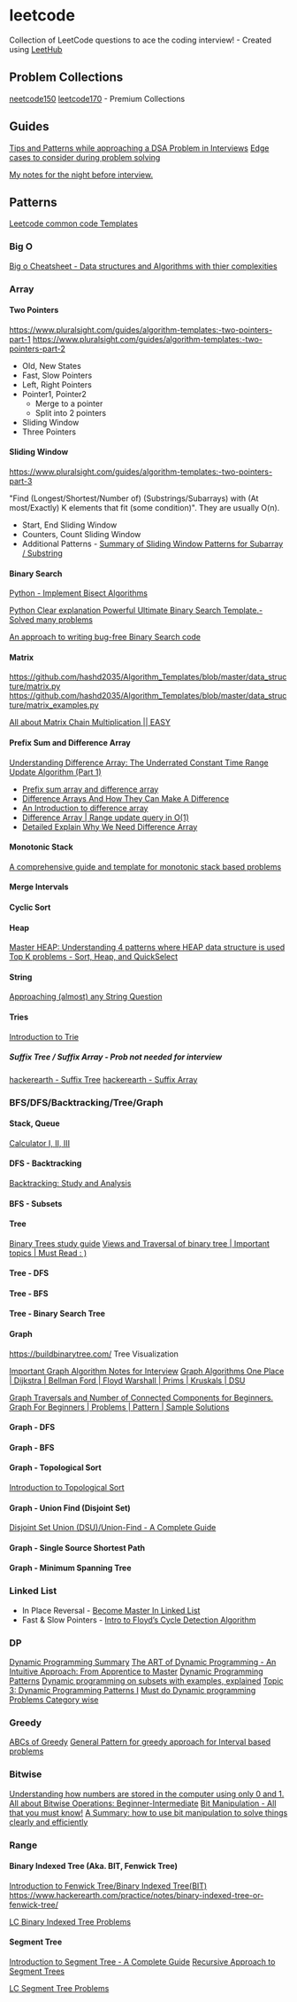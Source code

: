 # leetcode
Collection of LeetCode questions to ace the coding interview! - Created using [LeetHub](https://github.com/QasimWani/LeetHub)

## Problem Collections
[neetcode150](https://neetcode.io/practice)
[leetcode170](https://leetcode.com/problem-list/leetcode-curated-algo-170/) - Premium Collections

## Guides
[Tips and Patterns while approaching a DSA Problem in Interviews](https://leetcode.com/discuss/general-discussion/861135/Tips-and-Patterns-while-approaching-a-DSA-Problem-in-Interviews)
[Edge cases to consider during problem solving](https://leetcode.com/discuss/general-discussion/988504/Edge-cases-to-consider-during-problem-solving)

[My notes for the night before interview.](https://leetcode.com/discuss/career/217868/My-notes-for-the-night-before-interview)

## Patterns
[Leetcode common code Templates](https://cheatsheet.dennyzhang.com/cheatsheet-leetcode-a4)


### Big O
[Big o Cheatsheet - Data structures and Algorithms with thier complexities](https://www.hackerearth.com/practice/notes/big-o-cheatsheet-series-data-structures-and-algorithms-with-thier-complexities-1/)

### Array

#### Two Pointers 
https://www.pluralsight.com/guides/algorithm-templates:-two-pointers-part-1
https://www.pluralsight.com/guides/algorithm-templates:-two-pointers-part-2

- Old, New States
- Fast, Slow Pointers
- Left, Right Pointers
- Pointer1, Pointer2
  - Merge to a pointer
  - Split into 2 pointers   
- Sliding Window
- Three Pointers

#### Sliding Window
https://www.pluralsight.com/guides/algorithm-templates:-two-pointers-part-3

"Find (Longest/Shortest/Number of) (Substrings/Subarrays) with (At most/Exactly) K elements that fit (some condition)". They are usually O(n).

- Start, End Sliding Window
- Counters, Count Sliding Window
- Additional Patterns - [Summary of Sliding Window Patterns for Subarray / Substring](https://leetcode.com/discuss/general-discussion/1122776/Summary-of-Sliding-Window-Patterns-for-Subarray-Substring)

#### Binary Search
[Python - Implement Bisect Algorithms](https://leetcode.com/problems/find-first-and-last-position-of-element-in-sorted-array/discuss/702162/python-lets-implement-pythons-bisect-algorithm)

[Python Clear explanation Powerful Ultimate Binary Search Template.- Solved many problems](https://leetcode.com/problems/split-array-largest-sum/discuss/769701/Python-Clear-explanation-Powerful-Ultimate-Binary-Search-Template.-Solved-many-problems)

[An approach to writing bug-free Binary Search code](https://leetcode.com/discuss/general-discussion/1089533/An-approach-to-writing-bug-free-Binary-Search-code)

#### Matrix
https://github.com/hashd2035/Algorithm_Templates/blob/master/data_structure/matrix.py
https://github.com/hashd2035/Algorithm_Templates/blob/master/data_structure/matrix_examples.py

[All about Matrix Chain Multiplication || EASY](https://leetcode.com/discuss/general-discussion/1278305/All-about-Matrix-Chain-Multiplication-oror-EASY)

#### Prefix Sum and Difference Array
[Understanding Difference Array: The Underrated Constant Time Range Update Algorithm (Part 1)](https://medium.com/@ishankkatiyar162/understanding-difference-array-the-underrated-constant-time-range-update-algorithm-part-1-e432ada7f1f5)
* [Prefix sum array and difference array](https://wcipeg.com/wiki/Prefix_sum_array_and_difference_array)
* [Difference Arrays And How They Can Make A Difference](https://blogarithms.github.io/articles/2018-11/difference-arrays)
* [An Introduction to difference array](https://codeforces.com/blog/entry/78762)
* [Difference Array | Range update query in O(1)](https://www.geeksforgeeks.org/difference-array-range-update-query-o1/)
* [Detailed Explain Why We Need Difference Array](https://leetcode.com/problems/minimum-moves-to-make-array-complementary/discuss/953393/Detailed-Explain-Why-We-Need-Difference-Array)

#### Monotonic Stack
[A comprehensive guide and template for monotonic stack based problems](https://leetcode.com/discuss/study-guide/2347639/a-comprehensive-guide-and-template-for-monotonic-stack-based-problems)

#### Merge Intervals


#### Cyclic Sort

#### Heap
[Master HEAP: Understanding 4 patterns where HEAP data structure is used](https://leetcode.com/discuss/general-discussion/1127238/Master-HEAP%3A-Understanding-4-patterns-where-HEAP-data-structure-is-used)
[Top K problems - Sort, Heap, and QuickSelect](https://leetcode.com/discuss/general-discussion/1088565/Top-K-problems-Sort-Heap-and-QuickSelect)


#### String
[Approaching (almost) any String Question](<https://leetcode.com/discuss/general-discussion/1134565/Approaching-(almost)-any-String-Question>)

#### Tries
[Introduction to Trie](https://leetcode.com/discuss/general-discussion/1066206/Introduction-to-Trie)

##### Suffix Tree / Suffix Array - Prob not needed for interview
[hackerearth - Suffix Tree](https://www.hackerearth.com/practice/data-structures/advanced-data-structures/suffix-trees/tutorial/)
[hackerearth - Suffix Array](https://www.hackerearth.com/practice/data-structures/advanced-data-structures/suffix-arrays/tutorial/)

### BFS/DFS/Backtracking/Tree/Graph

#### Stack, Queue
[Calculator I, II, III](https://leetcode.com/problems/basic-calculator/discuss/1456850/Python-Basic-Calculator-I-II-III-easy-solution-detailed-explanation)


#### DFS - Backtracking
[Backtracking: Study and Analysis](https://leetcode.com/discuss/general-discussion/1141947/Backtracking%3A-Study-and-Analysis)

#### BFS - Subsets
#### Tree
[Binary Trees study guide](https://leetcode.com/discuss/study-guide/1212004/Binary-Trees-study-guide)
[Views and Traversal of binary tree | Important topics | Must Read : )](https://leetcode.com/discuss/general-discussion/1094690/Views-and-Traversal-of-binary-tree-or-Important-topics-or-Must-Read-%3A-)

#### Tree - DFS
#### Tree - BFS
#### Tree - Binary Search Tree

#### Graph
https://buildbinarytree.com/ Tree Visualization

[Important Graph Algorithm Notes for Interview](https://leetcode.com/discuss/general-discussion/1122034/Important-Graph-Algorithm-Notes-for-Interview)
[Graph Algorithms One Place | Dijkstra | Bellman Ford | Floyd Warshall | Prims | Kruskals | DSU](https://leetcode.com/discuss/general-discussion/969327/Graph-Algorithms-One-Place-or-Dijkstra-or-Bellman-Ford-or-Floyd-Warshall-or-Prims-or-Kruskals-or-DSU)

[Graph Traversals and Number of Connected Components for Beginners.](https://leetcode.com/discuss/general-discussion/1079048/Graph-Traversals-and-Number-of-Connected-Components-for-Beginners)
[Graph For Beginners | Problems | Pattern | Sample Solutions](https://leetcode.com/discuss/study-guide/655708/Graph-For-Beginners-Problems-or-Pattern-or-Sample-Solutions)

#### Graph - DFS
#### Graph - BFS
#### Graph - Topological Sort
[Introduction to Topological Sort](https://leetcode.com/discuss/general-discussion/1078072/Introduction-to-Topological-Sort)

#### Graph - Union Find (Disjoint Set)
[Disjoint Set Union (DSU)/Union-Find - A Complete Guide](<https://leetcode.com/discuss/general-discussion/1072418/Disjoint-Set-Union-(DSU)Union-Find-A-Complete-Guide>)

#### Graph - Single Source Shortest Path

#### Graph - Minimum Spanning Tree

### Linked List

- In Place Reversal - [Become Master In Linked List](https://leetcode.com/discuss/study-guide/1800120/become-master-in-linked-list)
- Fast & Slow Pointers - [Intro to Floyd’s Cycle Detection Algorithm](https://leetcode.com/discuss/general-discussion/1116359/Intro-to-Floyd's-Cycle-Detection-Algorithm)

### DP
[Dynamic Programming Summary](https://leetcode.com/discuss/general-discussion/592146/Dynamic-Programming-Summary)
[The ART of Dynamic Programming - An Intuitive Approach: From Apprentice to Master](https://leetcode.com/discuss/general-discussion/712010/The-ART-of-Dynamic-Programming-An-Intuitive-Approach%3A-From-Apprentice-to-Master)
[Dynamic Programming Patterns](https://leetcode.com/discuss/general-discussion/458695/dynamic-programming-patterns)
[Dynamic programming on subsets with examples, explained](https://leetcode.com/discuss/general-discussion/1125779/Dynamic-programming-on-subsets-with-examples-explained)
[Topic 3: Dynamic Programming Patterns I](https://leetcode.com/discuss/general-discussion/1069177/Topic-3%3A-Dynamic-Programming-Patterns-I)
[Must do Dynamic programming Problems Category wise](https://leetcode.com/discuss/general-discussion/1050391/Must-do-Dynamic-programming-Problems-Catefory-wise)

### Greedy
[ABCs of Greedy](https://leetcode.com/discuss/general-discussion/1061059/ABCs-of-Greedy)
[General Pattern for greedy approach for Interval based problems](https://leetcode.com/discuss/general-discussion/794725/General-Pattern-for-greedy-approach-for-Interval-based-problems)

### Bitwise
[Understanding how numbers are stored in the computer using only 0 and 1.](https://leetcode.com/discuss/general-discussion/1049269/Understanding-how-numbers-are-stored-in-the-computer-using-only-0-and-1.)
[All about Bitwise Operations: Beginner-Intermediate](https://leetcode.com/discuss/general-discussion/1073221/All-about-Bitwise-Operations-Beginner-Intermediate)
[Bit Manipulation - All that you must know!](https://leetcode.com/discuss/general-discussion/1080312/Bit-Manipulation-All-that-you-must-know!)
[A Summary: how to use bit manipulation to solve things clearly and efficiently](https://leetcode.com/discuss/general-discussion/136585/A-Summary%3A-how-to-use-bit-manipulation-to-solve-things-clearly-and-efficiently)

### Range

#### Binary Indexed Tree (Aka. BIT, Fenwick Tree)

[Introduction to Fenwick Tree/Binary Indexed Tree(BIT)](https://leetcode.com/discuss/general-discussion/1093346/introduction-to-fenwick-treebinary-indexed-treebit)
https://www.hackerearth.com/practice/notes/binary-indexed-tree-or-fenwick-tree/

[LC Binary Indexed Tree Problems](https://leetcode.com/list/5vezxjhm/)

#### Segment Tree
[Introduction to Segment Tree - A Complete Guide](https://leetcode.com/discuss/general-discussion/1128655/Introduction-to-Segment-Tree-A-Complete-Guide)
[Recursive Approach to Segment Trees](https://leetcode.com/articles/a-recursive-approach-to-segment-trees-range-sum-queries-lazy-propagation/)

[LC Segment Tree Problems](https://leetcode.com/tag/segment-tree/)
